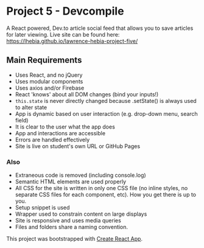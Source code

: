 # Project 5 - Devcompile

A React powered, Dev.to article social feed that allows you to save articles for later viewing.
Live site can be found here: https://lhebia.github.io/lawrence-hebia-project-five/

## Main Requirements

* Uses React, and no jQuery
* Uses modular components
* Uses axios and/or Firebase
* React 'knows' about all DOM changes (bind your inputs!)
* ```this.state``` is never directly changed because .setState() is always used to alter state
* App is dynamic based on user interaction (e.g. drop-down menu, search field)
* It is clear to the user what the app does
* App and interactions are accessible
* Errors are handled effectively
* Site is live on student's own URL or GitHub Pages

### Also

* Extraneous code is removed (including console.log)
* Semantic HTML elements are used properly
* All CSS for the site is written in only one CSS file (no inline styles, no separate CSS files for each component, etc). How you get there is up to you.
* Setup snippet is used
* Wrapper used to constrain content on large displays
* Site is responsive and uses media queries
* Files and folders share a naming convention.


This project was bootstrapped with [Create React App](https://github.com/facebook/create-react-app).
